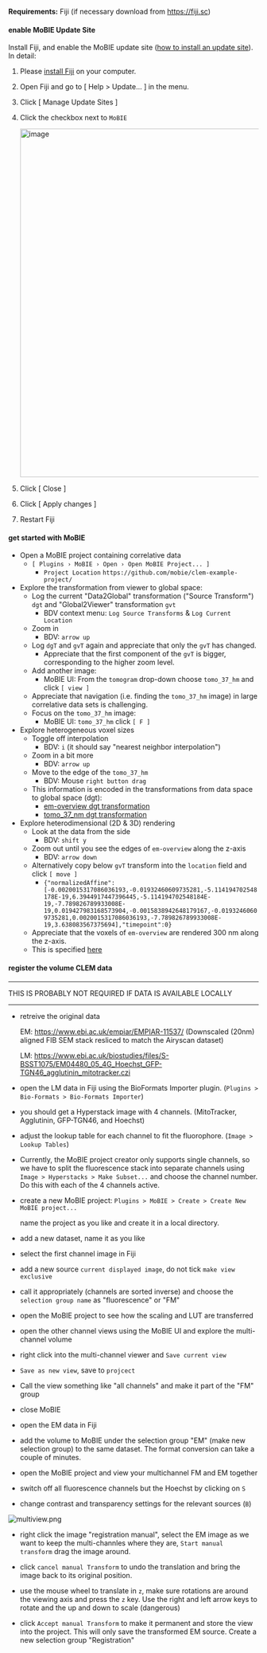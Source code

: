 **Requirements:** Fiji (if necessary download from https://fiji.sc)

#### enable MoBIE Update Site

Install Fiji, and enable the MoBIE update site ([how to install an update site](https://imagej.net/Following_an_update_site#Introduction)).  
In detail:

1. Please [install Fiji](https://fiji.sc) on your computer.  
2. Open Fiji and go to [ Help > Update... ] in the menu.  
3. Click [ Manage Update Sites ]  
4. Click the checkbox next to `MoBIE`

    <img width="700" alt="image" src="https://mobie.github.io/tutorials/tutorial_images/mobieUpdateSite.png">
5. Click [ Close ]  
6. Click [ Apply changes ]  
7. Restart Fiji

#### get started with MoBIE

- Open a MoBIE project containing correlative data
  - `[ Plugins › MoBIE › Open › Open MoBIE Project... ]`
    - `Project Location` `https://github.com/mobie/clem-example-project/`
- Explore the transformation from viewer to global space:
  - Log the current "Data2Global" transformation ("Source Transform") `dgt` and "Global2Viewer" transformation `gvt`
    - BDV context menu: `Log Source Transforms` & `Log Current Location`
  - Zoom in
    - BDV: `arrow up`
  - Log `dgT` and `gvT` again and appreciate that only the `gvT` has changed.
     - Appreciate that the first component of the `gvT` is bigger, corresponding to the higher zoom level.
  - Add another image:
    - MoBIE UI: From the `tomogram` drop-down choose `tomo_37_hm` and click `[ view ]`
  - Appreciate that navigation (i.e. finding the `tomo_37_hm` image) in large correlative data sets is challenging.
  - Focus on the `tomo_37_hm` image:
    - MoBIE UI: `tomo_37_hm` click `[ F ]`
- Explore heterogeneous voxel sizes
  - Toggle off interpolation
    - BDV: `i` (it should say "nearest neighbor interpolation")
  - Zoom in a bit more
    - BDV: `arrow up`
  - Move to the edge of the `tomo_37_hm`
    - BDV: Mouse `right button drag`
  - This information is encoded in the transformations from data space to global space (dgt):
    - [em-overview dgt transformation](https://s3.embl.de/yeast-clem/hela/images/ome-zarr/em-overview.ome.zarr/.zattrs)
    - [tomo_37_nm dgt transformation](https://github.com/mobie/clem-example-project/blob/66064176fa39b9f7d0e94f855f1c4b7d226812d4/data/hela/images/bdv-n5-s3/tomo_37_hm.xml#L38)
- Explore heterodimensional (2D & 3D) rendering
  - Look at the data from the side
    - BDV: `shift y`
  - Zoom out until you see the edges of `em-overview` along the z-axis
    - BDV: `arrow down`
  - Alternatively copy below `gvT` transform into the `location` field and click `[ move ]`
    - `{"normalizedAffine":[-0.0020015317086036193,-0.01932460609735281,-5.114194702548178E-19,6.3944917447396445,-5.114194702548184E-19,-7.789826789933008E-19,0.019427983168573904,-0.0015838942648179167,-0.01932460609735281,0.0020015317086036193,-7.789826789933008E-19,3.638083567375694],"timepoint":0}`
  - Appreciate that the voxels of `em-overview` are rendered 300 nm along the z-axis.
  - This is specified [here](https://github.com/mobie/clem-example-project/blob/de1be447b48e0ce95a302dd1fe33d9b725cd82dd/data/hela/dataset.json#L8950)

[//]: # (- Change the `dgt` &#40;"registration"&#41; of one image:)

[//]: # (  - Focus on `tomo_37_hm`)

[//]: # (    - MoBIE UI: `tomo_37_hm` click `[ F ]`)

[//]: # (  - Log the `dgt`)

[//]: # (    - BDV context menu: `Log Source Transformations`)

[//]: # (  - Change the `dgt` of `tomo_37_hm`:)

[//]: # (    - BDV context menu: `Registration - Manual Transform`)

[//]: # (    - Follow the instructions to change the location of `tomo_37_hm`)

[//]: # (  - Log the `dgT` again &#40;s.a.&#41; and appreciate that it has changed.)


#### register the volume CLEM data

------- 
THIS IS PROBABLY NOT REQUIRED IF DATA IS AVAILABLE LOCALLY

-------

- retreive the original data


  EM: https://www.ebi.ac.uk/empiar/EMPIAR-11537/ (Downscaled (20nm) aligned FIB SEM stack resliced to match the Airyscan dataset)


  LM: https://www.ebi.ac.uk/biostudies/files/S-BSST1075/EM04480_05_4G_Hoechst_GFP-TGN46_agglutinin_mitotracker.czi



- open the LM data in Fiji using the BioFormats Importer plugin. (`Plugins > Bio-Formats > Bio-Formats Importer`)
- you should get a Hyperstack image with 4 channels. (MitoTracker, Agglutinin, GFP-TGN46, and Hoechst)
- adjust the lookup table for each channel to fit the fluorophore. (`Image > Lookup Tables`)
- Currently, the MoBIE project creator only supports single channels, so we have to split the fluorescence stack into separate channels using `Image > Hyperstacks > Make Subset...` and choose the channel number. Do this with each of the 4 channels active.


- create a new MoBIE project: `Plugins > MoBIE > Create > Create New MoBIE project...`

  name the project as you like and create it in a local directory.
- add a new dataset, name it as you like
- select the first channel image in Fiji
- add a new source `current displayed image`, do not tick `make view exclusive`
- call it appropriately (channels are sorted inverse) and choose the `selection group name` as "fluorescence" or "FM"
- open the MoBIE project to see how the scaling and LUT are transferred 

- open the other channel views using the MoBIE UI and explore the multi-channel volume
- right click into the multi-channel viewer and `Save current view`
- `Save as new view`, save to `projcect`
- Call the view something like "all channels" and make it part of the "FM" group
- close MoBIE

- open the EM data in Fiji
- add the volume to MoBIE under the selection group "EM" (make new selection group) to the same dataset. The format conversion can take a couple of minutes.
- open the MoBIE project and view your multichannel FM and EM together
- switch off all fluorescence channels but the Hoechst by clicking on `S`
- change contrast and transparency settings for the relevant sources (`B`)

![multiview.png](../../../figures/correlative_image_rendering/multiview.png)


- right click the image "registration manual", select the EM image as we want to keep the multi-channles where they are, `Start manual transform` drag the image around.
- click `cancel manual Transform` to undo the translation and bring the image back to its original position.

- use the mouse wheel to translate in `z`, make sure rotations are around the viewing axis and press the `z` key. Use the right and left arrow keys to rotate and the up and down to scale (dangerous)
- click `Accept manual Transform` to make it permanent and store the view into the project. This will only save the transformed EM source. Create a new selection group "Registration"